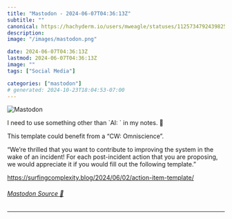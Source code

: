 ```yaml
---
title: "Mastodon - 2024-06-07T04:36:13Z"
subtitle: ""
canonical: https://hachyderm.io/users/mweagle/statuses/112573479243982555
description:
image: "/images/mastodon.png"

date: 2024-06-07T04:36:13Z
lastmod: 2024-06-07T04:36:13Z
image: ""
tags: ["Social Media"]

categories: ["mastodon"]
# generated: 2024-10-23T18:04:53-07:00
---
```

![Mastodon](/images/mastodon.png)

<p>I need to use something other than `AI: ` in my notes. 🤔 </p><p>This template could benefit from a  “CW: Omniscience”.</p><p>“We’re thrilled that you want to contribute to improving the system in the wake of an incident! For each post-incident action that you are proposing, we would appreciate it if you would fill out the following template.”</p><p><a href="https://surfingcomplexity.blog/2024/06/02/action-item-template/" target="_blank" rel="nofollow noopener noreferrer" translate="no"><span class="invisible">https://</span><span class="ellipsis">surfingcomplexity.blog/2024/06</span><span class="invisible">/02/action-item-template/</span></a></p>


###### [Mastodon Source 🐘](https://hachyderm.io/@mweagle/112573479243982555)

___
